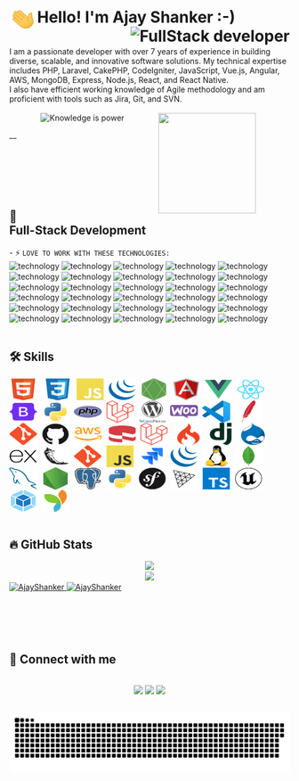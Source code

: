 # <img align="left" alt="Hi!" height="40" width="50" src="hand.gif"> Hello! I'm Ajay Shanker :-) <img align="right" src="https://komarev.com/ghpvc/?username=AjayShanker&color=dd3219" alt="FullStack developer"></img>

<br>
<div style="height: auto; width: 100%; display: block;"> 
I am a passionate developer with over 7 years of experience in building diverse, scalable, and innovative software solutions. My technical expertise includes PHP, Laravel, CakePHP, CodeIgniter, JavaScript, Vue.js, Angular, AWS, MongoDB, Express, Node.js, React, and React Native.
<br>
I also have efficient working knowledge of Agile methodology and am proficient with tools such as Jira, Git, and SVN.

</div>

<br />
<!-- most used start -->
<div style="height: auto; width: 100%; display: block;"> 
 <div align="center">
 <picture style="width:38%;">
 <source media="(prefers-color-scheme: dark)" srcset="https://github-readme-stats-sigma-five.vercel.app/api/top-langs/?username=AjayShanker&layout=compact&theme=dracula&langs_count=8&show_icons=true&bg_color=101a26&title_color=E4562B&text_color=fff&icon_color=E4562B&hide_border=true&hide=css">
 <source media="(prefers-color-scheme: light)" srcset="https://github-readme-stats-sigma-five.vercel.app/api/top-langs/?username=AjayShanker&layout=compact&theme=dracula&langs_count=8&show_icons=true&bg_color=101a26&title_color=E4562B&text_color=fff&icon_color=E4562B&hide_border=true&hide=css">
<a href="https://in.linkedin.com/in/seniorphpprogrammer/" target="_blank"><img height="180em" width="59%" align="right"  src="https://github-readme-stats-sigma-five.vercel.app/api/top-langs/?username=AjayShanker&layout=compact&theme=dracula&langs_count=8&show_icons=true&bg_color=101a26&title_color=E4562B&text_color=fff&icon_color=E4562B&hide_border=true&hide=css"/></a>
</picture>

 <picture style="width:58%;">
  <source media="(prefers-color-scheme: dark)" srcset="ajay_shanker.gif">
  <source media="(prefers-color-scheme: light)" srcset="ajay_shanker.gif">
  <a href="https://in.linkedin.com/in/seniorphpprogrammer/" target="_blank"><img height="180em" alt="Knowledge is power" align="right"  src="ajay_shanker.gif"/></a>
</picture>
</div>
<br />
</div>

__
<br><br><p>&nbsp;</p><br><br>
## 🚀**Full-Stack Development**
<div style="height: auto; width: 100%; display: block;"> 
- ⚡ <code>LOVE TO WORK WITH THESE TECHNOLOGIES:</code> 
<br>
     <img align="center" alt="technology" height="20" width="121" src="https://img.shields.io/badge/Language-HTML-informational?style=flat&logo=html5&logoColor=white&color=2bbc8a">
    <img align="center" alt="technology" height="20" width="121" src="https://img.shields.io/badge/Language-CSS-informational?style=flat&logo=css3&logoColor=white&color=2bbc8a">
    <img align="center" alt="technology" height="20" width="121" src="https://img.shields.io/badge/Framework-Bootstrap-informational?style=flat&logo=bootstrap&logoColor=white&color=2bbc8a">
    <img align="center" alt="technology" height="20" width="121" src="https://img.shields.io/badge/Language-Javascript-informational?style=flat&logo=javascript&logoColor=white&color=2bbc8a">
    <img align="center" alt="technology" height="20" width="121" src="https://img.shields.io/badge/Language-TypeScript-informational?style=flat&logo=typescript&logoColor=white&color=2bbc8a">
    <img align="center" alt="technology" height="20" width="121" src="https://img.shields.io/badge/Framework-Express-informational?style=flat&logo=express&logoColor=white&color=2bbc8a">
    <img align="center" alt="technology" height="20" width="121" src="https://img.shields.io/badge/Library-Socket.io-informational?style=flat&logo=Socket.io&logoColor=white&color=2bbc8a">
    <img align="center" alt="technology" height="20" width="121" src="https://img.shields.io/badge/Environment-Node-informational?style=flat&logo=node.js&logoColor=white&color=2bbc8a">
    <img align="center" alt="technology" height="20" width="121" src="https://img.shields.io/badge/Library-Vue-informational?style=flat&logo=vue.js&logoColor=white&color=2bbc8a">
    <img align="center" alt="technology" height="20" width="121" src="https://img.shields.io/badge/Library-React-informational?style=flat&logo=react&logoColor=white&color=2bbc8a">
    <img align="center" alt="technology" height="20" width="121" src="https://img.shields.io/badge/Framework-Angular-informational?style=flat&logo=angular&logoColor=white&color=2bbc8a">
    <img align="center" alt="technology" height="20" width="121" src="https://img.shields.io/badge/Database-MySQL-informational?style=flat&logo=mysql&logoColor=white&color=2bbc8a">
    <img align="center" alt="technology" height="20" width="121" src="https://img.shields.io/badge/Database-Postgres-informational?style=flat&logo=postgresql&logoColor=white&color=2bbc8a">
    <img align="center" alt="technology" height="20" width="121" src="https://img.shields.io/badge/Database-MongoDB-informational?style=flat&logo=mongodb&logoColor=white&color=2bbc8a">
    <img align="center" alt="technology" height="20" width="121" src="https://img.shields.io/badge/Language-GraphQL-informational?style=flat&logo=graphql&logoColor=white&color=2bbc8a">
    <img align="center" alt="technology" height="20" width="121" src="https://img.shields.io/badge/Editor-VSCode-informational?style=flat&logo=visualstudiocode&logoColor=white&color=2bbc8a">
    <img align="center" alt="technology" height="20" width="121" src="https://img.shields.io/badge/Platform-Heroku-informational?style=flat&logo=netlify&logoColor=white&color=2bbc8a">
    <img align="center" alt="technology" height="20" width="121" src="https://img.shields.io/badge/Platform-Vercel-informational?style=flat&logo=vercel&logoColor=white&color=2bbc8a">
    <img align="center" alt="technology" height="20" width="121" src="https://img.shields.io/badge/Platform-Firebase-informational?style=flat&logo=firebase&logoColor=white&color=2bbc8a">
    <img align="center" alt="technology" height="20" width="121" src="https://img.shields.io/badge/Language-Python-informational?style=flat&logo=python&logoColor=white&color=2bbc8a">
    <img align="center" alt="technology" height="20" width="121" src="https://img.shields.io/badge/Framework-Flask-informational?style=flat&logo=flask&logoColor=white&color=2bbc8a">
    <img align="center" alt="technology" height="20" width="121" src="https://img.shields.io/badge/Framework-FastAPI-informational?style=flat&logo=fastapi&logoColor=white&color=2bbc8a">
    <img align="center" alt="technology" height="20" width="121" src="https://img.shields.io/badge/Framework-Django-informational?style=flat&logo=django&logoColor=white&color=2bbc8a">
    <img align="center" alt="technology" height="20" width="121" src="https://img.shields.io/badge/Framework-Laravel-informational?style=flat&logo=laravel&logoColor=white&color=2bbc8a">
    <img align="center" alt="technology" height="20" width="121" src="https://img.shields.io/badge/Framework-CodeIgniter-informational?style=flat&logo=codeIgniter&logoColor=white&color=2bbc8a">
    <img align="center" alt="technology" height="20" width="121" src="https://img.shields.io/badge/Framework-CakePHP-informational?style=flat&logo=cakephp&logoColor=white&color=2bbc8a">
    <img align="center" alt="technology" height="20" width="121" src="https://img.shields.io/badge/Framework-Symfony-informational?style=flat&logo=symfony&logoColor=white&color=2bbc8a">
    <img align="center" alt="technology" height="20" width="121" src="https://img.shields.io/badge/Module-Webpack-informational?style=flat&logo=webpack&logoColor=white&color=2bbc8a">
    <img align="center" alt="technology" height="20" width="121" src="https://img.shields.io/badge/WebGL-Three.js-informational?style=flat&logo=three.js&logoColor=white&color=2bbc8a">
    <img align="center" alt="technology" height="20" width="121" src="https://img.shields.io/badge/Platform-UnrealEngine-informational?style=flat&logo=unrealengine&logoColor=white&color=2bbc8a">

</div>
<br>

 ##  🛠️ Skills

<div style="height: auto; width: 100%; display: block;"> 
 
  <img align="center" alt="AjayShanker-HTML" height="40" width="50" src="https://raw.githubusercontent.com/devicons/devicon/master/icons/html5/html5-original.svg">
  &nbsp;&nbsp;<img align="center" alt="AjayShanker-CSS" height="40" width="50" src="https://raw.githubusercontent.com/devicons/devicon/master/icons/css3/css3-original.svg">&nbsp;&nbsp;<img align="center" alt="AjayShanker-Js" height="40" width="50" src="https://raw.githubusercontent.com/devicons/devicon/master/icons/javascript/javascript-plain.svg">&nbsp;&nbsp;<img align="center" alt="AjayShanker-jQuery" height="40" width="50" src="https://raw.githubusercontent.com/devicons/devicon/master/icons/jquery/jquery-plain.svg">&nbsp;&nbsp;<img align="center" alt="AjayShanker-Nodejs" height="40" width="50" src="https://raw.githubusercontent.com/devicons/devicon/master/icons/nodejs/nodejs-plain.svg">&nbsp;&nbsp;<img align="center" alt="AjayShanker-Angular" height="40" width="50" src="https://raw.githubusercontent.com/devicons/devicon/master/icons/angularjs/angularjs-original.svg">&nbsp;&nbsp;<img align="center" alt="AjayShanker-vuejs" height="40" width="50" src="https://raw.githubusercontent.com/devicons/devicon/master/icons/vuejs/vuejs-original.svg">&nbsp;&nbsp;<img align="center" alt="AjayShanker-react" height="40" width="50" src="https://raw.githubusercontent.com/devicons/devicon/master/icons/react/react-original.svg">&nbsp;&nbsp;<img align="center" alt="AjayShanker-Bootstrap" height="40" width="50" src="https://raw.githubusercontent.com/devicons/devicon/master/icons/bootstrap/bootstrap-plain.svg">&nbsp;&nbsp;<img align="center" alt="AjayShanker-Python" height="40" width="50" src="https://raw.githubusercontent.com/devicons/devicon/master/icons/python/python-original.svg">&nbsp;&nbsp;<img align="center" alt="AjayShanker-Php" height="40" width="50" src="https://raw.githubusercontent.com/devicons/devicon/master/icons/php/php-original.svg">&nbsp;&nbsp;<img align="center" alt="AjayShanker-Laravel" height="40" width="50" src="https://raw.githubusercontent.com/devicons/devicon/master/icons/laravel/laravel-original.svg">&nbsp;&nbsp;<img align="center" alt="AjayShanker-Wordpres" height="40" width="50" src="https://raw.githubusercontent.com/devicons/devicon/master/icons/wordpress/wordpress-original.svg">&nbsp;&nbsp;<img align="center" alt="AjayShanker-Woocommerce" height="40" width="50" src="https://raw.githubusercontent.com/devicons/devicon/master/icons/woocommerce/woocommerce-plain.svg">&nbsp;&nbsp;<img align="center" alt="AjayShanker-VScode" height="40" width="50" src="https://raw.githubusercontent.com/devicons/devicon/master/icons/vscode/vscode-original.svg">&nbsp;&nbsp;<img align="center" alt="AjayShanker-Apache" height="40" width="50" src="https://raw.githubusercontent.com/devicons/devicon/master/icons/apache/apache-plain.svg">&nbsp;&nbsp;<img align="center" alt="AjayShanker-Git" height="40" width="50" src="https://raw.githubusercontent.com/devicons/devicon/master/icons/git/git-plain.svg">&nbsp;&nbsp;<img align="center" alt="AjayShanker-Github" height="40" width="50" src="https://raw.githubusercontent.com/devicons/devicon/master/icons/github/github-original.svg">&nbsp;&nbsp;<img align="center" alt="AjayShanker-AWS" height="40" width="50" src="https://raw.githubusercontent.com/devicons/devicon/master/icons/amazonwebservices/amazonwebservices-plain-wordmark.svg">
  &nbsp;&nbsp;<img align="center" alt="AjayShanker-cakephp" height="40" width="50" src="https://raw.githubusercontent.com/devicons/devicon/master/icons/cakephp/cakephp-plain.svg">&nbsp;&nbsp;<img align="center" alt="AjayShanker-laravel" height="40" width="50" src="https://raw.githubusercontent.com/devicons/devicon/master/icons/laravel/laravel-original.svg">
  &nbsp;&nbsp;<img align="center" alt="AjayShanker-codeigniter" height="40" width="50" src="https://raw.githubusercontent.com/devicons/devicon/master/icons/codeigniter/codeigniter-plain.svg">&nbsp;&nbsp;<img align="center" alt="AjayShanker-django" height="40" width="50" src="https://raw.githubusercontent.com/devicons/devicon/master/icons/django/django-plain.svg">&nbsp;&nbsp;<img align="center" alt="AjayShanker-drupal" height="40" width="50" src="https://raw.githubusercontent.com/devicons/devicon/master/icons/drupal/drupal-original.svg">&nbsp;&nbsp;<img align="center" alt="AjayShanker-express" height="40" width="50" src="https://raw.githubusercontent.com/devicons/devicon/master/icons/express/express-original.svg">&nbsp;&nbsp;<img align="center" alt="AjayShanker-flask" height="40" width="50" src="https://raw.githubusercontent.com/devicons/devicon/master/icons/flask/flask-original.svg">&nbsp;&nbsp;<img align="center" alt="AjayShanker-git" height="40" width="50" src="https://raw.githubusercontent.com/devicons/devicon/master/icons/git/git-original.svg">&nbsp;&nbsp;<img align="center" alt="AjayShanker-javascript" height="40" width="50" src="https://raw.githubusercontent.com/devicons/devicon/master/icons/javascript/javascript-original.svg">&nbsp;&nbsp;<img align="center" alt="AjayShanker-jira" height="40" width="50" src="https://raw.githubusercontent.com/devicons/devicon/master/icons/jira/jira-original.svg">&nbsp;&nbsp;<img align="center" alt="AjayShanker-jquery" height="40" width="50" src="https://raw.githubusercontent.com/devicons/devicon/master/icons/jquery/jquery-original.svg">&nbsp;&nbsp;<img align="center" alt="AjayShanker-linux" height="40" width="50" src="https://raw.githubusercontent.com/devicons/devicon/master/icons/linux/linux-original.svg">&nbsp;&nbsp;<img align="center" alt="AjayShanker-mongodb" height="40" width="50" src="https://raw.githubusercontent.com/devicons/devicon/master/icons/mongodb/mongodb-original.svg">&nbsp;&nbsp;<img align="center" alt="AjayShanker-mysql" height="40" width="50" src="https://raw.githubusercontent.com/devicons/devicon/master/icons/mysql/mysql-original.svg">&nbsp;&nbsp;<img align="center" alt="AjayShanker-nodejs" height="40" width="50" src="https://raw.githubusercontent.com/devicons/devicon/master/icons/nodejs/nodejs-original.svg">&nbsp;&nbsp;<img align="center" alt="AjayShanker-postgresql" height="40" width="50" src="https://raw.githubusercontent.com/devicons/devicon/master/icons/postgresql/postgresql-original.svg">&nbsp;&nbsp;<img align="center" alt="AjayShanker-python" height="40" width="50" src="https://raw.githubusercontent.com/devicons/devicon/master/icons/python/python-original.svg">&nbsp;&nbsp;<img align="center" alt="AjayShanker-symfony" height="40" width="50" src="https://raw.githubusercontent.com/devicons/devicon/master/icons/symfony/symfony-original.svg">&nbsp;&nbsp;<img align="center" alt="AjayShanker-threejs" height="40" width="50" src="https://raw.githubusercontent.com/devicons/devicon/master/icons/threejs/threejs-original.svg">&nbsp;&nbsp;<img align="center" alt="AjayShanker-typescript" height="40" width="50" src="https://raw.githubusercontent.com/devicons/devicon/master/icons/typescript/typescript-original.svg">&nbsp;&nbsp;<img align="center" alt="AjayShanker-unrealengine" height="40" width="50" src="https://raw.githubusercontent.com/devicons/devicon/master/icons/unrealengine/unrealengine-original.svg">&nbsp;&nbsp;<img align="center" alt="AjayShanker-webpack" height="40" width="50" src="https://raw.githubusercontent.com/devicons/devicon/master/icons/webpack/webpack-original.svg">&nbsp;&nbsp;<img align="center" alt="AjayShanker-yii" height="40" width="50" src="https://raw.githubusercontent.com/devicons/devicon/master/icons/yii/yii-original.svg">

</div>

<br>

## 🔥 GitHub Stats

<!-- stats start -->


  <div style="height: auto; width: 100%; display: block;" align="center"> 
    <img src="https://github-profile-trophy.vercel.app/?username=AjayShanker&amp;column=4&amp;row=2&amp;margin-w=20&amp;margin-h=10" style="max-width: 100%;">
   <br>
   <img src="https://github-profile-summary-cards.vercel.app/api/cards/profile-details?username=AjayShanker&amp;theme=monokai" style="max-width: 100%;">
  </div>
  
<div>
  <a href="https://github.com/AjayShanker" align="center">
   
  <img width="49%" height="180em" src="https://github-readme-streak-stats.herokuapp.com?user=AjayShanker&theme=tokyonight&hide_border=true&background=101A26&stroke=FFFFFF&border=FFFFFF&ring=E4562B&fire=1051E5&currStreakNum=FFFFFF&sideNums=FFFFFF&currStreakLabel=FFFFFF&sideLabels=FFFFFF&dates=1051E5&mode=weekly" alt="AjayShanker" /> 

  
   
   <img width="49%" height="180em" src="https://github-readme-stats-sigma-five.vercel.app/api?username=AjayShanker&theme=tokyonight&show_icons=true&include_all_commits=true&count_private=true&bg_color=101a26&title_color=E4562B&text_color=fff&icon_color=1051E5&hide=reviews,issues,stars&hide_border=true" alt="AjayShanker"/>
      
 </a>
</div>
<br><p>&nbsp;</p><br>

<!-- stats end -->
  
  ## 🤝 Connect with me
 
 <!-- social start -->
<div align="center"><br />
  <a href="https://twitter.com/sr_phpdeveloper" target="_blank"><img src="https://img.shields.io/badge/-Twitter-%23E4405F?style=for-the-badge&logo=X&logoColor=white" target="_blank"></a>
  <a href = "mailto:ajayshanker18@gmail.com"><img src="https://img.shields.io/badge/-Gmail-%23333?style=for-the-badge&logo=gmail&logoColor=white" target="_blank"></a>
  <a href="https://in.linkedin.com/in/seniorphpprogrammer/" target="_blank"><img src="https://img.shields.io/badge/-LinkedIn-%230077B5?style=for-the-badge&logo=linkedin&logoColor=white" target="_blank"></a> 
 
 <!-- social end -->
 
 ##
 
  ![Snake animation](https://raw.githubusercontent.com/AjayShanker/AjayShanker/main/github-contribution-grid-snake.svg)
 
</div>
